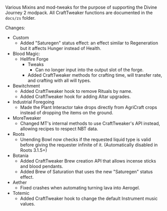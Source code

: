 Various Mixins and mod-tweaks for the purpose of supporting the Divine Journey 2 modpack.  All CraftTweaker functions are documented in the `docs/zs` folder.

Changes:
* Custom
  * Added "Saturegen" status effect: an effect similar to Regeneration but it affects Hunger instead of Health.
* Blood Magic:
  * Hellfire Forge
    * Tweaks
      * Can no longer input into the output slot of the forge.
    * Added CraftTweaker methods for crafting time, will transfer rate, and crafting with all will types.
* Bewitchment
  * Added CraftTweaker hook to remove Rituals by name.
  * Added CraftTweaker hook for adding Altar upgrades.
* Industrial Foregoing
  * Made the Plant Interactor take drops directly from AgriCraft crops instead of dropping the items on the ground.
* MoreTweaker
  * Changed MT's internal methods to use CraftTweaker's API instead, allowing recipes to respect NBT data.
* Roots
  * Unending Bowl now checks if the requested liquid type is valid before giving the requester infinite of it. (Automatically disabled in Roots 3.1.5+)
* Botania
  * Added CraftTweaker Brew creation API that allows incense sticks and blood pendants.
  * Added Brew of Saturation that uses the new "Saturegen" status effect.
* Aether
  * Fixed crashes when automating turning lava into Aerogel.
* Totemic
  * Added CraftTweaker hook to change the default Instrument music values.